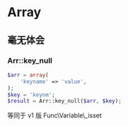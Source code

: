 # Array



## 毫无体会

### Arr::key_null

```php
$arr = array(
    'keyname' => 'value',
);
$key = 'keynm';
$result = Arr::key_null($arr, $key);
```

等同于 v1 版 Func\Variable\\_isset
